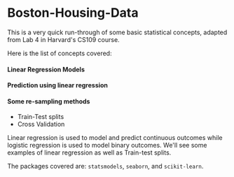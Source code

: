 # Boston-Housing-Data
This is a very quick run-through of some basic statistical concepts, adapted from Lab 4 in Harvard's CS109 course.

Here is the list of concepts covered:
#### Linear Regression Models
#### Prediction using linear regression
#### Some re-sampling methods
- Train-Test splits
- Cross Validation

Linear regression is used to model and predict continuous outcomes while logistic regression is used to model binary outcomes. We'll see some examples of linear regression as well as Train-test splits.

The packages covered are: `statsmodels`, `seaborn`, and `scikit-learn`.
